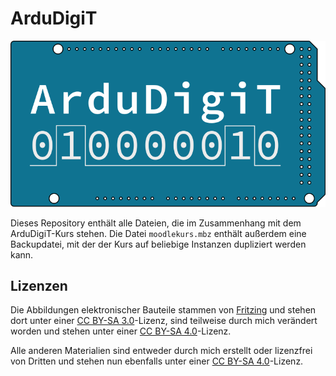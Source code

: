 # ArduDigiT

![ArduDigiT-Logo](abbildungen/allgemein/ArduDigiT_Logo_quer_farbig.svg)

Dieses Repository enthält alle Dateien, die im Zusammenhang mit dem ArduDigiT-Kurs stehen. Die Datei `moodlekurs.mbz` enthält außerdem eine Backupdatei, mit der der Kurs auf beliebige Instanzen dupliziert werden kann.

## Lizenzen

Die Abbildungen elektronischer Bauteile stammen von [Fritzing](https://github.com/fritzing/fritzing-parts) und stehen dort unter einer [CC BY-SA 3.0](http://creativecommons.org/licenses/by-sa/3.0/)-Lizenz, sind teilweise durch mich verändert worden und stehen unter einer [CC BY-SA 4.0](http://creativecommons.org/licenses/by-sa/4.0/?ref=chooser-v1)-Lizenz.

Alle anderen Materialien sind entweder durch mich erstellt oder lizenzfrei von Dritten und stehen nun ebenfalls unter einer [CC BY-SA 4.0](http://creativecommons.org/licenses/by-sa/4.0/?ref=chooser-v1)-Lizenz.
